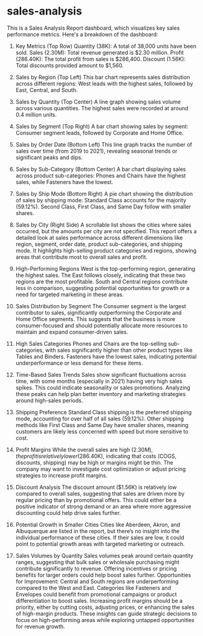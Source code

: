 # sales-analysis
This is a Sales Analysis Report dashboard, which visualizes key sales performance metrics. Here's a breakdown of the dashboard:

1. Key Metrics (Top Row)
Quantity (38K): A total of 38,000 units have been sold.
Sales (2.30M): Total revenue generated is $2.30 million.
Profit (286.40K): The total profit from sales is $286,400.
Discount (1.56K): Total discounts provided amount to $1,560.
2. Sales by Region (Top Left)
This bar chart represents sales distribution across different regions:
West leads with the highest sales, followed by East, Central, and South.
3. Sales by Quantity (Top Center)
A line graph showing sales volume across various quantities. The highest sales were recorded at around 0.4 million units.
4. Sales by Segment (Top Right)
A bar chart showing sales by segment:
Consumer segment leads, followed by Corporate and Home Office.
5. Sales by Order Date (Bottom Left)
This line graph tracks the number of sales over time (from 2019 to 2021), revealing seasonal trends or significant peaks and dips.
6. Sales by Sub-Category (Bottom Center)
A bar chart displaying sales across product sub-categories:
Phones and Chairs have the highest sales, while Fasteners have the lowest.
7. Sales by Ship Mode (Bottom Right)
A pie chart showing the distribution of sales by shipping mode:
Standard Class accounts for the majority (59.12%).
Second Class, First Class, and Same Day follow with smaller shares.
8. Sales by City (Right Side)
A scrollable list shows the cities where sales occurred, but the amounts per city are not specified.
This report offers a detailed look at sales performance across different dimensions like region, segment, order date, product sub-categories, and shipping mode. It highlights high-selling product categories and regions, showing areas that contribute most to overall sales and profit.

1. High-Performing Regions
West is the top-performing region, generating the highest sales. The East follows closely, indicating that these two regions are the most profitable.
South and Central regions contribute less in comparison, suggesting potential opportunities for growth or a need for targeted marketing in these areas.
2. Sales Distribution by Segment
The Consumer segment is the largest contributor to sales, significantly outperforming the Corporate and Home Office segments.
This suggests that the business is more consumer-focused and should potentially allocate more resources to maintain and expand consumer-driven sales.
3. High Sales Categories
Phones and Chairs are the top-selling sub-categories, with sales significantly higher than other product types like Tables and Binders.
Fasteners have the lowest sales, indicating potential underperformance or less demand for these items.
4. Time-Based Sales Trends
Sales show significant fluctuations across time, with some months (especially in 2021) having very high sales spikes.
This could indicate seasonality or sales promotions. Analyzing these peaks can help plan better inventory and marketing strategies around high-sales periods.
5. Shipping Preference
Standard Class shipping is the preferred shipping mode, accounting for over half of all sales (59.12%).
Other shipping methods like First Class and Same Day have smaller shares, meaning customers are likely less concerned with speed but more sensitive to cost.
6. Profit Margins
While the overall sales are high ($2.30M), the profit is relatively lower ($286.40K), indicating that costs (COGS, discounts, shipping) may be high or margins might be thin.
The company may want to investigate cost optimization or adjust pricing strategies to increase profit margins.
7. Discount Analysis
The discount amount ($1.56K) is relatively low compared to overall sales, suggesting that sales are driven more by regular pricing than by promotional offers.
This could either be a positive indicator of strong demand or an area where more aggressive discounting could help drive sales further.
8. Potential Growth in Smaller Cities
Cities like Aberdeen, Akron, and Albuquerque are listed in the report, but there’s no insight into the individual performance of these cities. If their sales are low, it could point to potential growth areas with targeted marketing or outreach.
9. Sales Volumes by Quantity
Sales volumes peak around certain quantity ranges, suggesting that bulk sales or wholesale purchasing might contribute significantly to revenue. Offering incentives or pricing benefits for larger orders could help boost sales further.
Opportunities for Improvement:
Central and South regions are underperforming compared to the West and East.
Categories like Fasteners and Envelopes could benefit from promotional campaigns or product differentiation to boost sales.
Increasing profit margins should be a priority, either by cutting costs, adjusting prices, or enhancing the sales of high-margin products.
These insights can guide strategic decisions to focus on high-performing areas while exploring untapped opportunities for revenue growth.

